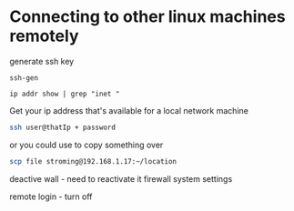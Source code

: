 # Connecting to other linux machines remotely

generate ssh key

```shell
ssh-gen 
```

```shell
ip addr show | grep "inet "
```

Get your ip address that's available for a local network machine

```sh
ssh user@thatIp + password 
```

or you could use to copy something over


```sh
scp file stroming@192.168.1.17:~/location
```

deactive wall - need to reactivate it firewall system settings

remote login - turn off